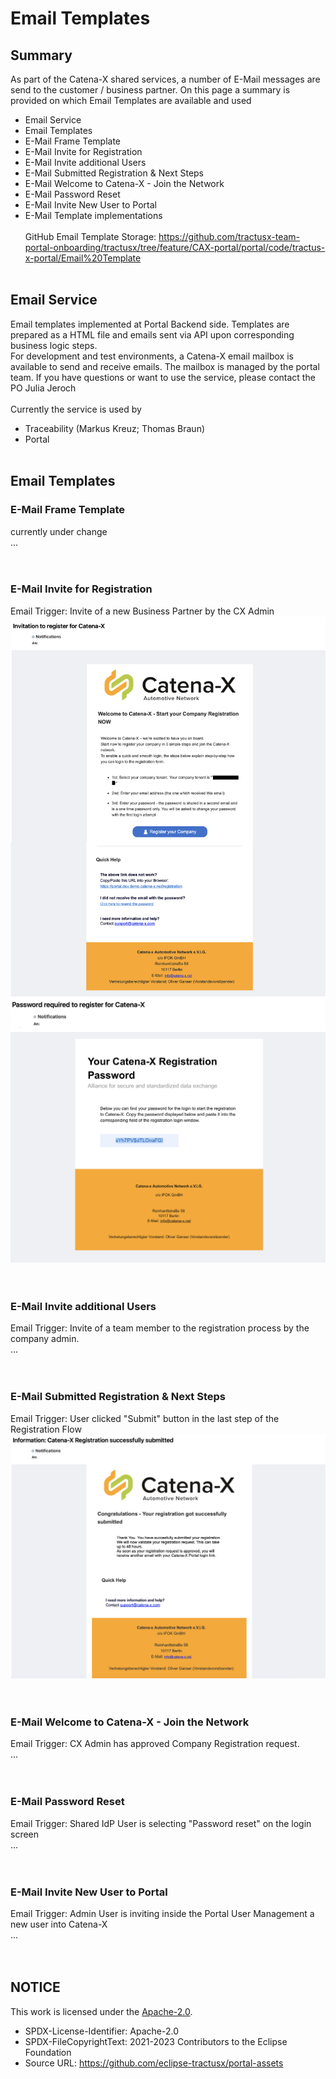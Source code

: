 # Email Templates

## Summary

As part of the Catena-X shared services, a number of E-Mail messages are send to the customer / business partner.
On this page a summary is provided on which Email Templates are available and used

- Email Service
- Email Templates
- E-Mail Frame Template
- E-Mail Invite for Registration
- E-Mail Invite additional Users
- E-Mail Submitted Registration & Next Steps
- E-Mail Welcome to Catena-X - Join the Network
- E-Mail Password Reset
- E-Mail Invite New User to Portal
- E-Mail Template implementations
  <br>
  <br>
  GitHub Email Template Storage: https://github.com/tractusx-team-portal-onboarding/tractusx/tree/feature/CAX-portal/portal/code/tractus-x-portal/Email%20Template
  <br>
  <br>

## Email Service

Email templates implemented at Portal Backend side. Templates are prepared as a HTML file and emails sent via API upon corresponding business logic steps.
<br>
For development and test environments, a Catena-X email mailbox is available to send and receive emails.
The mailbox is managed by the portal team. If you have questions or want to use the service, please contact the PO Julia Jeroch
<br>
<br>
Currently the service is used by

- Traceability (Markus Kreuz; Thomas Braun)
- Portal
  <br>
  <br>

## Email Templates

### E-Mail Frame Template

currently under change
<br>
...
<br>
<br>
<br>

### E-Mail Invite for Registration

Email Trigger: Invite of a new Business Partner by the CX Admin
<br>
<img width="600" alt="image" src="https://raw.githubusercontent.com/eclipse-tractusx/portal-assets/main/docs/static/registration-invite-mail.png">
<img width="600" alt="image" src="https://raw.githubusercontent.com/eclipse-tractusx/portal-assets/main/docs/static/registration-password-mail.png">
<br>
<br>
<br>

### E-Mail Invite additional Users

Email Trigger: Invite of a team member to the registration process by the company admin.
<br>
...
<br>
<br>
<br>

### E-Mail Submitted Registration & Next Steps

Email Trigger: User clicked "Submit" button in the last step of the Registration Flow
<br>
<img width="600" alt="image" src="https://raw.githubusercontent.com/eclipse-tractusx/portal-assets/main/docs/static/successful-registration-mail.png">
<br>
<br>
<br>

### E-Mail Welcome to Catena-X - Join the Network

Email Trigger: CX Admin has approved Company Registration request.
<br>
...
<br>
<br>
<br>

### E-Mail Password Reset

Email Trigger: Shared IdP User is selecting "Password reset" on the login screen
<br>
...
<br>
<br>
<br>

### E-Mail Invite New User to Portal

Email Trigger: Admin User is inviting inside the Portal User Management a new user into Catena-X
<br>
...
<br>
<br>
<br>

## NOTICE

This work is licensed under the [Apache-2.0](https://www.apache.org/licenses/LICENSE-2.0).

- SPDX-License-Identifier: Apache-2.0
- SPDX-FileCopyrightText: 2021-2023 Contributors to the Eclipse Foundation
- Source URL: https://github.com/eclipse-tractusx/portal-assets
